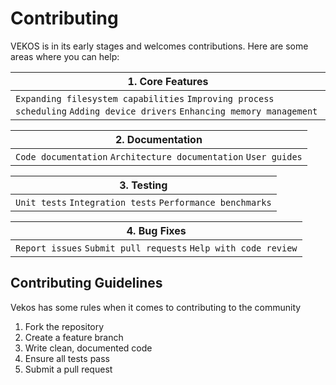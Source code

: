 # Contributing

VEKOS is in its early stages and welcomes contributions. Here are some areas where you can help:

| 1. Core Features                    |
|-------------------------------------|
| `Expanding filesystem capabilities` `Improving process scheduling` `Adding device drivers` `Enhancing memory management` |


| 2. Documentation                    |
|-------------------------------------|
| `Code documentation` `Architecture documentation` `User guides` |

| 3. Testing                          |
|-------------------------------------|
| `Unit tests` `Integration tests` `Performance benchmarks` |

| 4. Bug Fixes                        |
|-------------------------------------|
| `Report issues` `Submit pull requests` `Help with code review` |

## Contributing Guidelines

Vekos has some rules when it comes to contributing to the community

1. Fork the repository
2. Create a feature branch
3. Write clean, documented code
4. Ensure all tests pass
5. Submit a pull request
